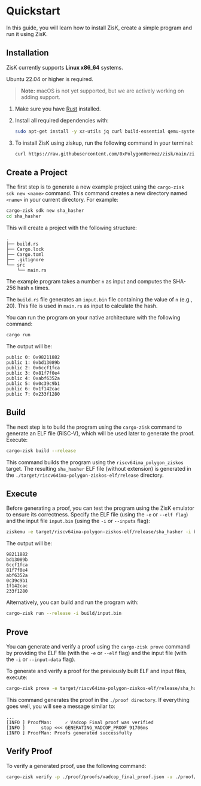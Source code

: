 # Quickstart

In this guide, you will learn how to install ZisK, create a simple program and run it using ZisK.

## Installation

ZisK currently supports **Linux x86_64** systems.

Ubuntu 22.04 or higher is required.

> **Note:** macOS is not yet supported, but we are actively working on adding support.

1. Make sure you have [Rust](https://www.rust-lang.org/tools/install) installed.

2. Install all required dependencies with:
    ```bash
    sudo apt-get install -y xz-utils jq curl build-essential qemu-system libomp-dev libgmp-dev nlohmann-json3-dev protobuf-compiler uuid-dev libgrpc++-dev libsecp256k1-dev libsodium-dev libpqxx-dev nasm
    ```

3. To install ZisK using ziskup, run the following command in your terminal:
    ```bash
    curl https://raw.githubusercontent.com/0xPolygonHermez/zisk/main/ziskup/install.sh | bash
    ```

## Create a Project

The first step is to generate a new example project using the `cargo-zisk sdk new <name>` command. This command creates a new directory named `<name>` in your current directory. For example:
```bash
cargo-zisk sdk new sha_hasher
cd sha_hasher
```

This will create a project with the following structure:

```
.
├── build.rs
├── Cargo.lock
├── Cargo.toml
├── .gitignore
└── src
    └── main.rs
```

The example program takes a number `n` as input and computes the SHA-256 hash `n` times. 

The `build.rs` file generates an `input.bin` file containing the value of `n` (e.g., 20). This file is used in `main.rs` as input to calculate the hash.

You can run the program on your native architecture with the following command:
```bash
cargo run
```
The output will be:
```
public 0: 0x98211882
public 1: 0xbd13089b
public 2: 0x6ccf1fca
public 3: 0x81f7f0e4
public 4: 0xabf6352a
public 5: 0x0c39c9b1
public 6: 0x1f142cac
public 7: 0x233f1280
```

## Build

The next step is to build the program using the `cargo-zisk` command to generate an ELF file (RISC-V), which will be used later to generate the proof. Execute:

```bash
cargo-zisk build --release
```

This command builds the program using the `riscv64ima_polygon_ziskos` target. The resulting `sha_hasher` ELF file (without extension) is generated in the `./target/riscv64ima-polygon-ziskos-elf/release` directory.

## Execute

Before generating a proof, you can test the program using the ZisK emulator to ensure its correctness. Specify the ELF file (using the `-e` or `--elf flag`) and the input file `input.bin` (using the `-i` or `--inputs` flag):

```bash
ziskemu -e target/riscv64ima-polygon-ziskos-elf/release/sha_hasher -i build/input.bin
```

The output will be:
```
98211882
bd13089b
6ccf1fca
81f7f0e4
abf6352a
0c39c9b1
1f142cac
233f1280
```

Alternatively, you can build and run the program with:

```bash
cargo-zisk run --release -i build/input.bin
```

## Prove

You can generate and verify a proof using the `cargo-zisk prove` command by providing the ELF file (with the `-e` or `--elf` flag) and the input file (with the `-i` or `--input-data` flag).

To generate and verify a proof for the previously built ELF and input files, execute:

```bash
cargo-zisk prove -e target/riscv64ima-polygon-ziskos-elf/release/sha_hasher -i build/input.bin -o proof -a -y
```

This command generates the proof in the `./proof directory`. If everything goes well, you will see a message similar to:

```
...
[INFO ] ProofMan:     ✓ Vadcop Final proof was verified
[INFO ]      stop <<< GENERATING_VADCOP_PROOF 91706ms
[INFO ] ProofMan: Proofs generated successfully
```

## Verify Proof

To verify a generated proof, use the following command:

```bash
cargo-zisk verify -p ./proof/proofs/vadcop_final_proof.json -u ./proof/publics.json
```
